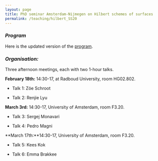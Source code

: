 ```yaml
---
layout: page
title: PhD seminar Amsterdam-Nijmegen on Hilbert schemes of surfaces
permalink: /teaching/hilbert_SS20
---
```


### _Program_

Here is the updated version of the [program](/teaching/program_hilb.pdf).

### _Organisation:_

Three afternoon meetings, each with two 1-hour talks.

**February 18th:** 14:30-17, at Radboud University, room HG02.802.

- Talk 1: Zöe Schroot 

- Talk 2: Renjie Lyu

**March 3rd:** 14:30-17, University of Amsterdam, room F3.20.

- Talk 3: Sergej Monavari

- Talk 4: Pedro Magni

**March 17th:**14:30-17, University of Amsterdam, room F3.20.

- Talk 5: Kees Kok

- Talk 6: Emma Brakkee
